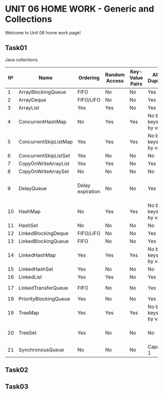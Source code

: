 UNIT 06 HOME WORK - Generic and Collections
===================

Welcome to Unit 06 home work page!

Task01
------
Java collections.

|№|Name   |Ordering|Random Access|Key-Value Pairs|Allows Duplicates|Allows Null Values|Thread Safe|Blocking Operations|
|---|---|---|---|---|---|---|---|---|
|1|ArrayBlockingQueue|FIFO|No|No|Yes|No|Yes|Yes|
|2|ArrayDeque|FIFO/LIFO|No|No|Yes|No|No|No|
|3|ArrayList|Yes|Yes|No|Yes|Yes|No|No|
|4|ConcurrentHashMap|No|Yes|Yes|No by keys. Yes by values.|No|Yes|Write to same segment|
|5|ConcurrentSkipListMap|Yes|Yes|Yes|No by keys. Yes by values.|No|Yes|No|
|6|ConcurrentSkipListSet|Yes|No|No|No|No|Yes|No|
|7|CopyOnWriteArrayList|Yes|Yes|No|Yes|Yes|Yes|No|
|8|CopyOnWriteArraySet|No|No|No|No|Yes|Yes|No|
|9|DelayQueue|Delay expiration|No|No|Yes|No|Yes|Block on take until delay expired|
|10|HashMap|No|Yes|Yes|No by keys. Yes by values.|Yes|No|No|
|11|HashSet|No|No|No|No|Yes|No|No|
|12|LinkedBlockingDeque|FIFO/LIFO|No|No|Yes|No|Yes|Yes|
|13|LinkedBlockingQueue|FIFO|No|No|Yes|No|Yes|Yes|
|14|LinkedHashMap|Yes|Yes|Yes|No by keys. Yes by values.|Yes|No|No|
|15|LinkedHashSet|Yes|No|No|No|Yes|No|No|
|16|LinkedList|Yes|Yes|No|Yes|Yes|No|No|
|17|LinkedTransferQueue|FIFO|No|No|Yes|No|Yes|Yes (variate)|
|18|PriorityBlockingQueue|Yes|No|No|Yes|No|Yes|Yes|
|19|TreeMap|Yes|Yes|Yes|No by keys. Yes by values.|Yes|No|No|
|20|TreeSet|Yes|No|No|No|Depends on Comparator|No|No|
|21|SynchronousQueue|No|No|No|Capacity = 1|No|Yes|Block write until read|








Task02
------------------------------

Task03
-----------------------------

